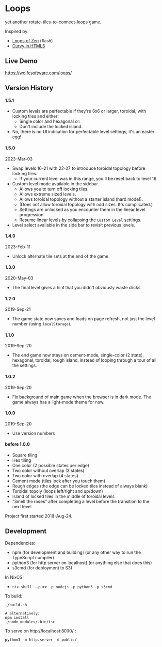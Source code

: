 # Loops

yet another rotate-tiles-to-connect-loops game.

Inspired by:

 * [Loops of Zen](https://www.kongregate.com/games/ahnt/loops-of-zen) (flash)
 * [Curvy in HTML5](http://www.flaminglunchbox.net/curvy)

## Live Demo

https://wolfesoftware.com/loops/

## Version History

#### 1.5.1

* Custom levels are perfectable if they're 6x6 or larger, toroidal, with locking tiles and either:
    * Single color and hexagonal or:
    * Don't include the locked island.
* No, there is no UI indication for perfectable level settings; it's an easter egg!

#### 1.5.0

2023-Mar-03

* Swap levels 16-21 with 22-27 to introduce toroidal topology before locking tiles.
    * If your current level was in this range, you'll be reset back to level 16.
* Custom level mode available in the sidebar.
    * Allows you to turn off locking tiles.
    * Allows extreme sized levels.
    * Allows toroidal topology without a starter island (hard mode!).
    * (Does not allow toroidal topology with odd sizes. It's complicated.)
    * Settings are unlocked as you encounter them in the linear level progression.
    * Resume linear levels by collapsing the `Custom Level` settings.
* Level select available in the side bar to revisit previous levels.

#### 1.4.0

2023-Feb-11

 * Unlock alternate tile sets at the end of the game.

#### 1.3.0

2020-May-03

 * The final level gives a hint that you didn't
   obviously waste clicks.

#### 1.2.0

2019-Sep-21

 * The game state now saves and loads on page refresh,
   not just the level number (using `localStorage`).

#### 1.1.0

2019-Sep-20

 * The end game now stays on cement-mode, single-color (2 state), hexagonal, toroidal, rough island,
   instead of looping through a tour of all the settings.

#### 1.0.2

2019-Sep-20

 * Fix background of main game when the browser is in dark mode.
   The game always has a light-mode theme for now.

#### 1.0.0

2019-Sep-20

 * Use version numbers

#### before 1.0.0

 * Square tiling
 * Hex tiling
 * One color (2 possible states per edge)
 * Two color without overlap (3 states)
 * Two color with overlap (4 states)
 * Cement mode (tiles lock after you touch them)
 * Rough edges (the edge can be locked tiles instead of always blank)
 * Toroidal topoly (loops left/right and up/down)
 * Island of locked tiles in the middle of toroidal levels
 * "Smell the roses" after completing a level before the transition to the next level

Project first started 2018-Aug-24.

## Development

Dependencies:

* npm (for development and building) (or any other way to run the TypeScript compiler)
* python3 (for http server on localhost) (or anything else that does this)
* s3cmd (for deployment to S3)

In NixOS:

* `nix-shell --pure -p nodejs -p python3 -p s3cmd`

To build:

```
./build.sh

# alternatively:
npm install
./node_modules/.bin/tsc
```

To serve on http://localhost:8000/ :

```
python3 -m http.server -d public/
```
